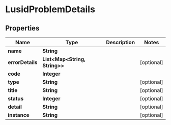 

# LusidProblemDetails


## Properties

Name | Type | Description | Notes
------------ | ------------- | ------------- | -------------
**name** | **String** |  | 
**errorDetails** | **List&lt;Map&lt;String, String&gt;&gt;** |  |  [optional]
**code** | **Integer** |  | 
**type** | **String** |  |  [optional]
**title** | **String** |  |  [optional]
**status** | **Integer** |  |  [optional]
**detail** | **String** |  |  [optional]
**instance** | **String** |  |  [optional]



